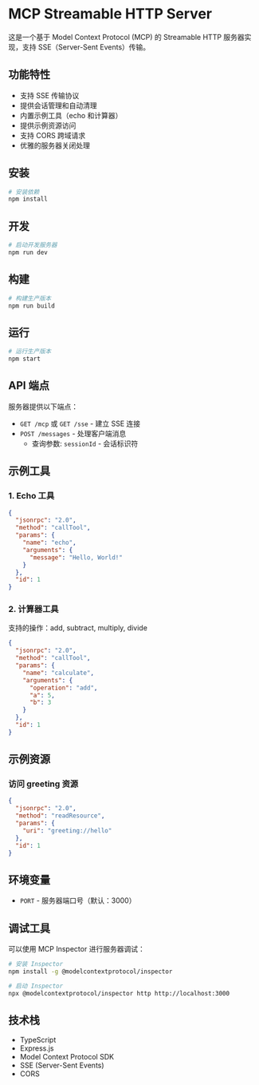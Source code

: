 # MCP Streamable HTTP Server

这是一个基于 Model Context Protocol (MCP) 的 Streamable HTTP 服务器实现，支持 SSE（Server-Sent Events）传输。

## 功能特性

- 支持 SSE 传输协议
- 提供会话管理和自动清理
- 内置示例工具（echo 和计算器）
- 提供示例资源访问
- 支持 CORS 跨域请求
- 优雅的服务器关闭处理

## 安装

```bash
# 安装依赖
npm install
```

## 开发

```bash
# 启动开发服务器
npm run dev
```

## 构建

```bash
# 构建生产版本
npm run build
```

## 运行

```bash
# 运行生产版本
npm start
```

## API 端点

服务器提供以下端点：

- `GET /mcp` 或 `GET /sse` - 建立 SSE 连接
- `POST /messages` - 处理客户端消息
  - 查询参数: `sessionId` - 会话标识符

## 示例工具

### 1. Echo 工具
```json
{
  "jsonrpc": "2.0",
  "method": "callTool",
  "params": {
    "name": "echo",
    "arguments": {
      "message": "Hello, World!"
    }
  },
  "id": 1
}
```

### 2. 计算器工具
支持的操作：add, subtract, multiply, divide
```json
{
  "jsonrpc": "2.0",
  "method": "callTool",
  "params": {
    "name": "calculate",
    "arguments": {
      "operation": "add",
      "a": 5,
      "b": 3
    }
  },
  "id": 1
}
```

## 示例资源

### 访问 greeting 资源
```json
{
  "jsonrpc": "2.0",
  "method": "readResource",
  "params": {
    "uri": "greeting://hello"
  },
  "id": 1
}
```

## 环境变量

- `PORT` - 服务器端口号（默认：3000）

## 调试工具

可以使用 MCP Inspector 进行服务器调试：

```bash
# 安装 Inspector
npm install -g @modelcontextprotocol/inspector

# 启动 Inspector
npx @modelcontextprotocol/inspector http http://localhost:3000
```

## 技术栈

- TypeScript
- Express.js
- Model Context Protocol SDK
- SSE (Server-Sent Events)
- CORS 